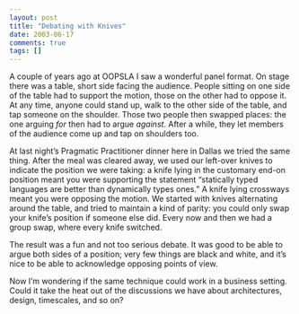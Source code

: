 ```yaml
---
layout: post
title: "Debating with Knives"
date: 2003-06-17
comments: true
tags: []
---
```


A couple of years ago at OOPSLA I saw a wonderful panel format. On
stage there was a table, short side facing the audience. People
sitting on one side of the table had to support the motion, those on
the other had to oppose it. At any time, anyone could stand up, walk
to the other side of the table, and tap someone on the shoulder. Those
two people then swapped places: the one arguing _for_ then had to
argue _against_. After a while, they let members of the audience come
up and tap on shoulders too.


At last night’s Pragmatic Practitioner dinner here in Dallas we tried
the same thing. After the meal was cleared away, we used our left-over
knives to indicate the position we were taking: a knife lying in the
customary end-on position meant you were supporting the statement
“statically typed languages are better than dynamically types ones.” A
knife lying crossways meant you were opposing the motion. We started
with knives alternating around the table, and tried to maintain a kind
of parity: you could only swap your knife’s position if someone else
did. Every now and then we had a group swap, where every knife
switched.


The result was a fun and not too serious debate. It was good to be
able to argue both sides of a position; very few things are black and
white, and it’s nice to be able to acknowledge opposing points of
view.


Now I’m wondering if the same technique could work in a business
setting. Could it take the heat out of the discussions we have about
architectures, design, timescales, and so on?

